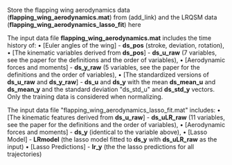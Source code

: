 Store the flapping wing aerodynamics data (**flapping_wing_aerodynamics.mat**) from (add_link) and the LRQSM data (**flapping_wing_aerodynamics_lasso_fit**) here

The input data file **flapping_wing_aerodynamics.mat** includes the time history of:
• [Euler angles of the wing] - **ds_pos** (stroke, deviation, rotation),
• [The kinematic variables derived from **ds_pos**] - **ds_u_raw** (7 variables, see the paper for the definitions and the order of variables),
• [Aerodynamic forces and moments] - **ds_y_raw** (5 variables, see the paper for the definitions and the order of variables),
• [The standardized versions of **ds_u_raw** and **ds_y_raw**] - **ds_u** and **ds_y** with the mean **ds_mean_u** and **ds_mean_y** and the standard deviation "ds_std_u" and **ds_std_y** vectors. Only the training data is considered when normalizing.

The input data file "flapping_wing_aerodynamics_lasso_fit.mat" includes:
• [The kinematic features derived from **ds_u_raw**] - **ds_uLR_raw** (11 variables, see the paper for the definitions and the order of variables),
• [Aerodynamic forces and moments] - **ds_y** (identical to the variable above),
• [Lasso Model] - **LRmodel** (the lasso model fitted to **ds_y** with **ds_uLR_raw** as the input)
• [Lasso Predictions] - **lr_y** (the the lasso predictions for all trajectories)
